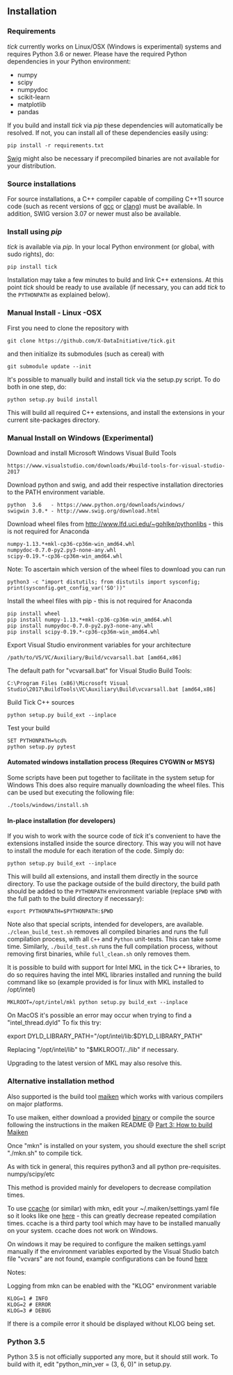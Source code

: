

## Installation

### Requirements

_tick_ currently works on Linux/OSX (Windows is experimental) systems and requires Python 3.6 or newer. Please have the required Python dependencies in your Python environment:

- numpy
- scipy
- numpydoc
- scikit-learn
- matplotlib
- pandas

If you build and install _tick_ via _pip_ these dependencies will automatically be resolved. If not, you can install all of these dependencies easily using:

    pip install -r requirements.txt

[Swig](http://www.swig.org/Doc3.0/SWIGDocumentation.html) might also be necessary if precompiled binaries are not available for your distribution.

### Source installations

For source installations, a C++ compiler capable of compiling C++11 source code (such as recent versions of [gcc](https://gcc.gnu.org/) or [clang](https://clang.llvm.org/)) must be available. In addition, SWIG version 3.07 or newer must also be available.

### Install using _pip_

_tick_ is available via _pip_. In your local Python environment (or global, with sudo rights), do:

    pip install tick

Installation may take a few minutes to build and link C++ extensions. At this point _tick_ should be ready to use available (if necessary, you can add _tick_ to the `PYTHONPATH` as explained below).

### Manual Install - Linux -OSX

First you need to clone the repository with

    git clone https://github.com/X-DataInitiative/tick.git

and then initialize its submodules (such as cereal) with

    git submodule update --init

It's possible to manually build and install tick via the setup.py script. To do both in one step, do:

    python setup.py build install

This will build all required C++ extensions, and install the extensions in your current site-packages directory.

### Manual Install on Windows (Experimental)

  Download and install Microsoft Windows Visual Build Tools

    https://www.visualstudio.com/downloads/#build-tools-for-visual-studio-2017

  Download python and swig, and add their respective installation directories to the PATH environment variable.

    python  3.6   - https://www.python.org/downloads/windows/
    swigwin 3.0.* - http://www.swig.org/download.html

  Download wheel files from http://www.lfd.uci.edu/~gohlke/pythonlibs - this is not required for Anaconda

    numpy-1.13.*+mkl-cp36-cp36m-win_amd64.whl
    numpydoc-0.7.0-py2.py3-none-any.whl
    scipy-0.19.*-cp36-cp36m-win_amd64.whl

  Note: To ascertain which version of the wheel files to download you can run

    python3 -c "import distutils; from distutils import sysconfig; print(sysconfig.get_config_var('SO'))"

  Install the wheel files with pip - this is not required for Anaconda

    pip install wheel
    pip install numpy-1.13.*+mkl-cp36-cp36m-win_amd64.whl
    pip install numpydoc-0.7.0-py2.py3-none-any.whl
    pip install scipy-0.19.*-cp36-cp36m-win_amd64.whl

  Export Visual Studio environment variables for your architecture

    /path/to/VS/VC/Auxiliary/Build/vcvarsall.bat [amd64,x86]

  The default path for "vcvarsall.bat" for Visual Studio Build Tools:

    C:\Program Files (x86)\Microsoft Visual Studio\2017\BuildTools\VC\Auxiliary\Build\vcvarsall.bat [amd64,x86]

  Build Tick C++ sources

    python setup.py build_ext --inplace

  Test your build

    SET PYTHONPATH=%cd%
    python setup.py pytest

####  Automated windows installation process (Requires CYGWIN or MSYS)

  Some scripts have been put together to facilitate in the system setup for Windows
  This does also require manually downloading the wheel files.
  This can be used but executing the following file:

    ./tools/windows/install.sh

#### In-place installation (for developers)

If you wish to work with the source code of _tick_ it's convenient to have the extensions installed inside the source directory. This way you will not have to install the module for each iteration of the code. Simply do:

    python setup.py build_ext --inplace

This will build all extensions, and install them directly in the source directory. To use the package outside of the build directory, the build path should be added to the `PYTHONPATH` environment variable (replace `$PWD` with the full path to the build directory if necessary):

    export PYTHONPATH=$PYTHONPATH:$PWD

Note also that special scripts, intended for developers, are available. `./clean_build_test.sh` removes all compiled binaries and runs the full compilation process, with all `C++` and `Python` unit-tests. This can take some time.
Similarly, `./build_test.sh` runs the full compilation process, without removing first binaries, while `full_clean.sh` only removes them.

It is possible to build with support for Intel MKL in the tick C++ libraries, to do so requires having the intel MKL libraries installed and running the build command like so (example provided is for linux with MKL installed to /opt/intel)

    MKLROOT=/opt/intel/mkl python setup.py build_ext --inplace

On MacOS it's possible an error may occur when trying to find a "intel_thread.dyld"
To fix this try:

export DYLD_LIBRARY_PATH="/opt/intel/lib:$DYLD_LIBRARY_PATH"

Replacing "/opt/intel/lib" to "$MKLROOT/../lib" if necessary.

Upgrading to the latest version of MKL may also resolve this.

### Alternative installation method

Also supported is the build tool [maiken](https://github.com/dekken/maiken) which works with various compilers on major platforms.

To use maiken, either download a provided [binary](https://github.com/dekken/maiken/tree/binaries) or compile the source following the instructions in the maiken README @ [Part 3: How to build Maiken]( )

Once "mkn" is installed on your system, you should execture the shell script "./mkn.sh" to compile tick.

As with tick in general, this requires python3 and all python pre-requisites. numpy/scipy/etc

This method is provided mainly for developers to decrease compilation times.

To use [ccache](https://ccache.samba.org/) (or similar) with mkn, edit your ~/.maiken/settings.yaml file so it looks like one [here](https://github.com/Dekken/maiken/wiki/Alternative-configs) - this can greatly decrease repeated compilation times. ccache is a third party tool which may have to be installed manually on your system. ccache does not work on Windows.

On windows it may be required to configure the maiken settings.yaml manually if the environment variables exported by the Visual Studio batch file "vcvars" are not found, example configurations can be found [here](https://github.com/Dekken/maiken/wiki)

Notes:

Logging from mkn can be enabled with the "KLOG" environment variable

    KLOG=1 # INFO
    KLOG=2 # ERROR
    KLOG=3 # DEBUG

If there is a compile error it should be displayed without KLOG being set.


### Python 3.5

Python 3.5 is not officially supported any more, but it should still work.
To build with it, edit "python_min_ver = (3, 6, 0)" in setup.py.


